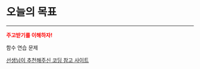 # 오늘의 목표

***

**<span style="color:red">주고받기를 이해하자!</span>**

함수 연습 문제

[선생님이 추천해주신 코딩 참고 사이트](http://www.tcpschool.com/cpp/intro)